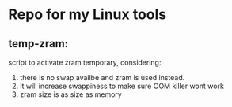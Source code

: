 # Repo for my Linux tools

## temp-zram:
script to activate zram temporary, considering:
1. there is no swap availbe and zram is used instead.
2. it will increase swappiness to make sure OOM killer wont work
3. zram size is as size as memory
